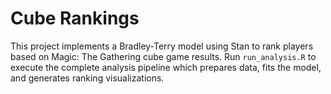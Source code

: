 # Cube Rankings

This project implements a Bradley-Terry model using Stan to rank players based on Magic: The Gathering cube game results. Run `run_analysis.R` to execute the complete analysis pipeline which prepares data, fits the model, and generates ranking visualizations.
